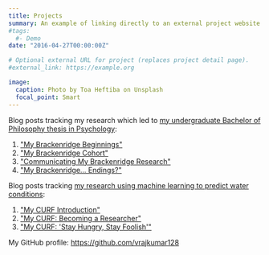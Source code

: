 ```yaml
---
title: Projects
summary: An example of linking directly to an external project website using `external_link`.
#tags:
  #- Demo
date: "2016-04-27T00:00:00Z"

# Optional external URL for project (replaces project detail page).
#external_link: https://example.org

image:
  caption: Photo by Toa Heftiba on Unsplash
  focal_point: Smart
---
```

Blog posts tracking my research which led to <a href="https://d-scholarship.pitt.edu/47286/">my undergraduate Bachelor of Philosophy thesis in Psychology</a>:

<ol>
  <li>
    <a href="https://pitthonors.blog/2022/05/25/brackenridge-blog-post-1-beginnings/">"My Brackenridge Beginnings"</a>
  </li>
  <li>
    <a href="https://pitthonors.blog/2022/07/25/my-brackenridge-cohort-3/">"My Brackenridge Cohort"</a>
  </li>
  <li>
    <a href="https://pitthonors.blog/2022/07/31/communicating-my-brackenridge-research/">"Communicating My Brackenridge Research"</a>
  </li>
  <li>
    <a href="https://pitthonors.blog/2022/08/04/my-brackenridge-endings/">"My Brackenridge... Endings?"</a>
  </li>
</ol>

Blog posts tracking <a href="https://www.undergradstudies.pitt.edu/research-fair/fall-2024-research-and-creative-fair-participants">my research using machine learning to predict water conditions</a>:

<ol>
  <li>
    <a href="https://pitthonors.blog/2023/09/29/my-curf-introduction/">"My CURF Introduction"</a>
  </li>
  <li>
    <a href="https://pitthonors.blog/2023/10/20/my-curf-becoming-a-researcher/">"My CURF: Becoming a Researcher"</a>
  </li>
  <li>
    <a href="https://pitthonors.blog/2023/12/01/my-curf-stay-hungry-stay-foolish/">"My CURF: 'Stay Hungry, Stay Foolish'"</a>
  </li>
</ol>

My GitHub profile: <a href="https://github.com/vrajkumar128">https://github.com/vrajkumar128</a>